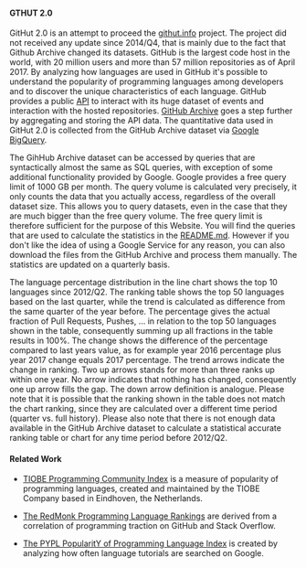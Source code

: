 #### GTHUT 2.0
GitHut 2.0 is an attempt to proceed the [githut.info](http://githut.info) project. The project did not received any update since 2014/Q4, that is mainly due to the fact that Github Archive changed its datasets. GitHub is the largest code host in the world, with 20 million users and more than 57 million repositories as of April 2017. By analyzing how languages are used in GitHub it's possible to understand the popularity of programming languages among developers and to discover the unique characteristics of each language. GitHub provides a public [API](//developer.github.com/v3/) to interact with its huge dataset of events and interaction with the hosted repositories. [GitHub Archive](//githubarchive.org/) goes a step further by aggregating and storing the API data. The quantitative data used in GitHut 2.0 is collected from the GitHub Archive dataset via [Google BigQuery](//developers.google.com/bigquery/).

The GihHub Archive dataset can be accessed by queries that are syntactically almost the same as SQL queries, with exception of some additional functionality provided by Google. Google provides a free query limit of 1000 GB per month. The query volume is calculated very precisely, it only counts the data that you actually access, regardless of the overall dataset size. This allows you to query datasets, even in the case that they are much bigger than the free query volume. The free query limit is therefore sufficient for the purpose of this Website. You will find the queries that are used to calculate the statistics in the [README.md](https://github.com/madnight/githut). However if you don't like the idea of using a Google Service for any reason, you can also download the files from the GitHub Archive and process them manually. The statistics are updated on a quarterly basis.

The language percentage distribution in the line chart shows the top 10 languages since 2012/Q2. The ranking table shows the top 50 languages based on the last quarter, while the trend is calculated as difference from the same quarter of the year before. The percentage gives the actual fraction of Pull Requests, Pushes, ... in relation to the top 50 languages shown in the table, consequently summing up all fractions in the table results in 100%. The change shows the difference of the percentage compared to last years value, as for example year 2016 percentage plus year 2017 change equals 2017 percentage. The trend arrows indicate the change in ranking. Two up arrows stands for more than three ranks up within one year. No arrow indicates that nothing has changed, consequently one up arrow fills the gap. The down arrow definition is analogue. Please note that it is possible that the ranking shown in the table does not match the chart ranking, since they are calculated over a different time period (quarter vs. full history). Please also note that there is not enough data available in the GitHub Archive dataset to calculate a statistical accurate ranking table or chart for any time period before 2012/Q2.

#### Related Work
* [TIOBE Programming Community Index](//tiobe.com/tiobe-index/) is a measure of popularity of programming languages, created and maintained by the TIOBE Company based in Eindhoven, the Netherlands.

* [The RedMonk Programming Language Rankings](//redmonk.com/sogrady/2016/07/20/language-rankings-6-16/) are derived from a correlation of programming traction on GitHub and Stack Overflow.

* [The PYPL PopularitY of Programming Language Index](//pypl.github.io/PYPL.html) is created by analyzing how often language tutorials are searched on Google.
